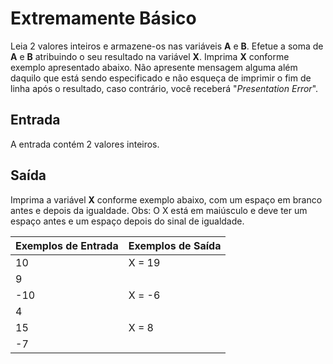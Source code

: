 # Extremamente Básico

Leia 2 valores inteiros e armazene-os nas variáveis **A** e **B**. Efetue a soma de **A** e **B** atribuindo o seu resultado na variável **X**. Imprima **X** conforme exemplo apresentado abaixo. Não apresente mensagem alguma além daquilo que está sendo especificado e não esqueça de imprimir o fim de linha após o resultado, caso contrário, você receberá "*Presentation Error*".

## Entrada

A entrada contém 2 valores inteiros.

## Saída

Imprima a variável **X** conforme exemplo abaixo, com um espaço em branco antes e depois da igualdade. Obs: O X está em maiúsculo e deve ter um espaço antes e um espaço depois do sinal de igualdade.

| Exemplos de Entrada | Exemplos de Saída |
|---------------------|-------------------|
| 10                  | X = 19            |
| 9                   |                   |
| -10                 | X = -6            |
| 4                   |                   |
| 15                  | X = 8             |
| -7                  |                   |

